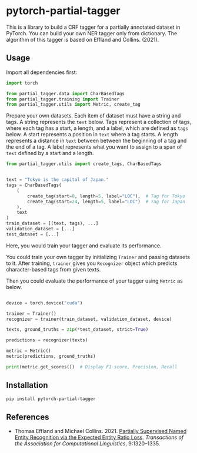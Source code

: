 # pytorch-partial-tagger

 This is a library to build a CRF tagger for a partially annotated dataset in PyTorch. You can build your own NER tagger only from dictionary. The algorithm of this tagger is based on Effland and Collins. (2021).


## Usage

Import all dependencies first:

```py
import torch

from partial_tagger.data import CharBasedTags
from partial_tagger.training import Trainer
from partial_tagger.utils import Metric, create_tag
```

Prepare your own datasets.
Each item of dataset must have a string and tags. A string represents the `text` below.
Tags represent a collection of tags, where each tag has a start, a length, and a label, which are defined as `tags` below.
A start represents a position in `text` where a tag starts.
A length represents a distance in `text` between between the beginning of a tag and the end of a tag.
A label represents what you want to assign to a span of `text` defined by a start and a length.

```py
from partial_tagger.utils import create_tags, CharBasedTags


text = "Tokyo is the capital of Japan."
tags = CharBasedTags(
    (
        create_tag(start=0, length=5, label="LOC"),  # Tag for Tokyo
        create_tag(start=24, length=5, label="LOC")  # Tag for Japan
    ),
    text
)
train_dataset = [(text, tags), ...]
validation_dataset = [...]
test_dataset = [...]
```

Here, you would train your tagger and evaluate its performance.

You could train your own tagger by initializing `Trainer` and passing datasets to it.
After training, `trainer` gives you `Recognizer` object which predicts character-based tags from given texts.

Then you could evaluate the performance of your tagger using `Metric` as below.


```py

device = torch.device("cuda")

trainer = Trainer()
recognizer = trainer(train_dataset, validation_dataset, device)

texts, ground_truths = zip(*test_dataset, strict=True)

predictions = recognizer(texts)

metric = Metric()
metric(predictions, ground_truths)

print(metric.get_scores())  # Display F1-score, Precision, Recall
```

## Installation

```bash
pip install pytorch-partial-tagger
```

## References

- Thomas Effland and Michael Collins. 2021. [Partially Supervised Named Entity Recognition via the Expected Entity Ratio Loss](https://aclanthology.org/2021.tacl-1.78/). _Transactions of the Association for Computational Linguistics_, 9:1320–1335.
